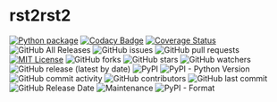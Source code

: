 # rst2rst2
[![Python package](https://github.com/tkoyama010/rst2rst2/workflows/Python%20package/badge.svg)](https://github.com/tkoyama010/rst2rst2/actions?query=workflow%3A%22Python+package%22)
[![Codacy Badge](https://api.codacy.com/project/badge/Grade/5679b39b632d49d4bf2e04121060dd45)](https://app.codacy.com/manual/tkoyama010/rst2rst2?utm_source=github.com&utm_medium=referral&utm_content=tkoyama010/rst2rst2&utm_campaign=Badge_Grade_Dashboard)
[![Coverage Status](https://coveralls.io/repos/github/tkoyama010/rst2rst2/badge.svg?branch=master)](https://coveralls.io/github/tkoyama010/rst2rst2?branch=master)
![GitHub All Releases](https://img.shields.io/github/downloads/tkoyama010/rst2rst2/total)
![GitHub issues](https://img.shields.io/github/issues/tkoyama010/rst2rst2)
![GitHub pull requests](https://img.shields.io/github/issues-pr/tkoyama010/rst2rst2)
[![MIT License](http://img.shields.io/badge/license-MIT-blue.svg?style=flat)](LICENSE)
![GitHub forks](https://img.shields.io/github/forks/tkoyama010/rst2rst2?style=social)
![GitHub stars](https://img.shields.io/github/stars/tkoyama010/rst2rst2?style=social)
![GitHub watchers](https://img.shields.io/github/watchers/tkoyama010/rst2rst2?style=social)
![GitHub release (latest by date)](https://img.shields.io/github/v/release/tkoyama010/rst2rst2)
![PyPI](https://img.shields.io/pypi/v/rst2rst2)
![PyPI - Python Version](https://img.shields.io/pypi/pyversions/rst2rst2)
![GitHub commit activity](https://img.shields.io/github/commit-activity/w/tkoyama010/rst2rst2)
![GitHub contributors](https://img.shields.io/github/contributors/tkoyama010/rst2rst2)
![GitHub last commit](https://img.shields.io/github/last-commit/tkoyama010/rst2rst2)
![GitHub Release Date](https://img.shields.io/github/release-date/tkoyama010/rst2rst2)
![Maintenance](https://img.shields.io/maintenance/yes/2020)
![PyPI - Format](https://img.shields.io/pypi/format/rst2rst2)

